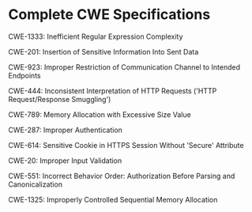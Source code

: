 

# Complete CWE Specifications

CWE-1333: Inefficient Regular Expression Complexity

CWE-201: Insertion of Sensitive Information Into Sent Data

CWE-923: Improper Restriction of Communication Channel to Intended Endpoints

CWE-444: Inconsistent Interpretation of HTTP Requests ('HTTP Request/Response Smuggling')

CWE-789: Memory Allocation with Excessive Size Value

CWE-287: Improper Authentication

CWE-614: Sensitive Cookie in HTTPS Session Without 'Secure' Attribute

CWE-20: Improper Input Validation

CWE-551: Incorrect Behavior Order: Authorization Before Parsing and Canonicalization

CWE-1325: Improperly Controlled Sequential Memory Allocation